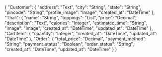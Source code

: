 {
  "Customer": {
    "address": "Text",
    "city": "String",
    "state": "String",
    "pincode": "String",
    "profile_image": "Image",
    "created_at": "DateTime"
  },
  "Thali": {
    "name": "String",
    "toppings": "List", 
    "price": "Decimal",
    "description": "Text",
    "calories": "Integer",
    "estimated_time": "String",
    "image": "Image",
    "created_at": "DateTime",
    "updated_at": "DateTime"
  },
  "CartItem": {
    "quantity": "Integer",
    "created_at": "DateTime",
    "updated_at": "DateTime"
  },
  "Order": {
    "total_price": "Decimal",
    "payment_method": "String",
    "payment_status": "Boolean",
    "order_status": "String",
    "created_at": "DateTime",
    "updated_at": "DateTime"
  }
}
